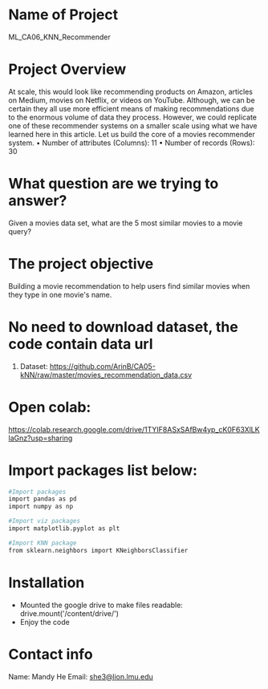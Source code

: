 # Name of Project

ML_CA06_KNN_Recommender


# Project Overview

At scale, this would look like recommending products on Amazon, articles on Medium, movies on Netflix, or videos on YouTube. Although, we can be certain they all use more efficient means of making recommendations due to the enormous volume of data they process. However, we could replicate one of these recommender systems on a smaller scale using what we have learned here in this article. Let us build the core of a movies recommender system.
• Number of attributes (Columns): 11
• Number of records (Rows): 30

# What question are we trying to answer?

Given a movies data set, what are the 5 most similar movies to a movie query?

# The project objective

Building a movie recommendation to help users find similar movies when they type in one movie's name. 


# No need to download dataset, the code contain data url

1. Dataset: https://github.com/ArinB/CA05-kNN/raw/master/movies_recommendation_data.csv

# Open colab:
https://colab.research.google.com/drive/1TYIF8ASxSAfBw4yp_cK0F63XlLKlaGnz?usp=sharing

# Import packages list below:

```bash
#Import packages
import pandas as pd
import numpy as np

#Import viz packages
import matplotlib.pyplot as plt

#Import KNN package
from sklearn.neighbors import KNeighborsClassifier

```


# Installation

- Mounted the google drive to make files readable: drive.mount('/content/drive/')
- Enjoy the code


# Contact info

Name: Mandy He
Email: she3@lion.lmu.edu

